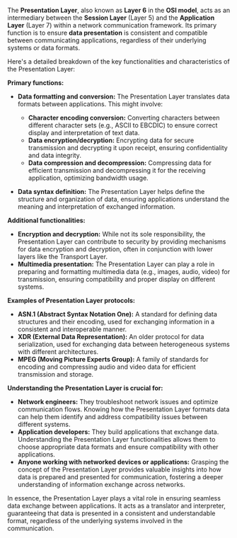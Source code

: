 The **Presentation Layer**, also known as **Layer 6** in the **OSI model**, acts as an intermediary between the **Session Layer** (Layer 5) and the **Application Layer** (Layer 7) within a network communication framework. Its primary function is to ensure **data presentation** is consistent and compatible between communicating applications, regardless of their underlying systems or data formats.

Here's a detailed breakdown of the key functionalities and characteristics of the Presentation Layer:

**Primary functions:**

- **Data formatting and conversion:** The Presentation Layer translates data formats between applications. This might involve:
    
    - **Character encoding conversion:** Converting characters between different character sets (e.g., ASCII to EBCDIC) to ensure correct display and interpretation of text data.
    - **Data encryption/decryption:** Encrypting data for secure transmission and decrypting it upon receipt, ensuring confidentiality and data integrity.
    - **Data compression and decompression:** Compressing data for efficient transmission and decompressing it for the receiving application, optimizing bandwidth usage.
- **Data syntax definition:** The Presentation Layer helps define the structure and organization of data, ensuring applications understand the meaning and interpretation of exchanged information.
    

**Additional functionalities:**

- **Encryption and decryption:** While not its sole responsibility, the Presentation Layer can contribute to security by providing mechanisms for data encryption and decryption, often in conjunction with lower layers like the Transport Layer.
- **Multimedia presentation:** The Presentation Layer can play a role in preparing and formatting multimedia data (e.g., images, audio, video) for transmission, ensuring compatibility and proper display on different systems.

**Examples of Presentation Layer protocols:**

- **ASN.1 (Abstract Syntax Notation One):** A standard for defining data structures and their encoding, used for exchanging information in a consistent and interoperable manner.
- **XDR (External Data Representation):** An older protocol for data serialization, used for exchanging data between heterogeneous systems with different architectures.
- **MPEG (Moving Picture Experts Group):** A family of standards for encoding and compressing audio and video data for efficient transmission and storage.

**Understanding the Presentation Layer is crucial for:**

- **Network engineers:** They troubleshoot network issues and optimize communication flows. Knowing how the Presentation Layer formats data can help them identify and address compatibility issues between different systems.
- **Application developers:** They build applications that exchange data. Understanding the Presentation Layer functionalities allows them to choose appropriate data formats and ensure compatibility with other applications.
- **Anyone working with networked devices or applications:** Grasping the concept of the Presentation Layer provides valuable insights into how data is prepared and presented for communication, fostering a deeper understanding of information exchange across networks.

In essence, the Presentation Layer plays a vital role in ensuring seamless data exchange between applications. It acts as a translator and interpreter, guaranteeing that data is presented in a consistent and understandable format, regardless of the underlying systems involved in the communication.